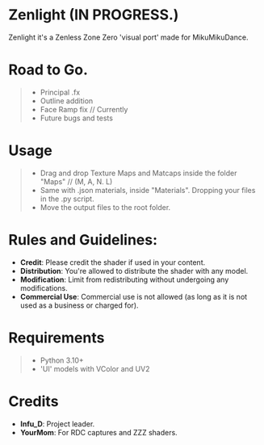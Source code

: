 # Zenlight  (IN PROGRESS.)
Zenlight it's a Zenless Zone Zero 'visual port' made for MikuMikuDance.

# Road to Go.
> - Principal .fx
> - Outline addition
> - Face Ramp fix  // Currently
> - Future bugs and tests

# Usage
> - Drag and drop Texture Maps and Matcaps inside the folder "Maps"  // (M, A, N. L)
> - Same with .json materials, inside "Materials". Dropping your files in the .py script.
> - Move the output files to the root folder.

# Rules and Guidelines:
- **Credit**: Please credit the shader if used in your content.
- **Distribution**: You're allowed to distribute the shader with any model.
- **Modification**: Limit from redistributing without undergoing any modifications.
- **Commercial Use**: Commercial use is not allowed (as long as it is not used as a business or charged for).

# Requirements
> - Python 3.10+
> - 'UI' models with VColor and UV2

# Credits
- **Infu_D**: Project leader.
- **YourMom**: For RDC captures and ZZZ shaders.

